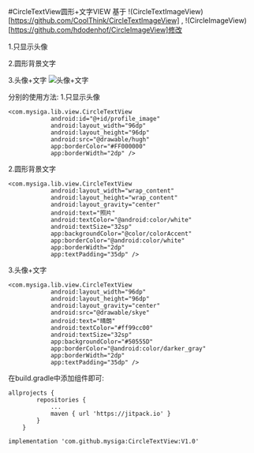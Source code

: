 #CircleTextView圆形+文字VIEW
基于
!(CircleTextImageView)[https://github.com/CoolThink/CircleTextImageView] ,
!(CircleImageView)[https://github.com/hdodenhof/CircleImageView]修改


1.只显示头像

2.圆形背景文字

3.头像+文字
![头像+文字](https://github.com/mysiga/CircleTextView/CircleTextView.jpeg)

分别的使用方法:
1.只显示头像
```
<com.mysiga.lib.view.CircleTextView
            android:id="@+id/profile_image"
            android:layout_width="96dp"
            android:layout_height="96dp"
            android:src="@drawable/hugh"
            app:borderColor="#FF000000"
            app:borderWidth="2dp" />
```
2.圆形背景文字

```
<com.mysiga.lib.view.CircleTextView
            android:layout_width="wrap_content"
            android:layout_height="wrap_content"
            android:layout_gravity="center"
            android:text="照片"
            android:textColor="@android:color/white"
            android:textSize="32sp"
            app:backgroundColor="@color/colorAccent"
            app:borderColor="@android:color/white"
            app:borderWidth="2dp"
            app:textPadding="35dp" />
```
3.头像+文字

```
<com.mysiga.lib.view.CircleTextView
            android:layout_width="96dp"
            android:layout_height="96dp"
            android:layout_gravity="center"
            android:src="@drawable/skye"
            android:text="晴朗"
            android:textColor="#ff99cc00"
            android:textSize="32sp"
            app:backgroundColor="#50555D"
            app:borderColor="@android:color/darker_gray"
            app:borderWidth="2dp"
            app:textPadding="35dp" />
```
在build.gradle中添加组件即可:
```
allprojects {
		repositories {
			...
			maven { url 'https://jitpack.io' }
		}
	}
```
```
implementation 'com.github.mysiga:CircleTextView:V1.0'
```
